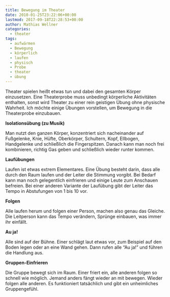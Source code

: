 ```yaml
---
title: Bewegung im Theater
date: 2010-01-25T23:22:06+00:00
lastmod: 2017-09-18T22:28:53+00:00
author: Mathias Wellner
categories:
  - theater
tags:
  - aufwärmen
  - Bewegung
  - körperlich
  - laufen
  - physisch
  - Probe
  - theater
  - übung
---
```

Theater spielen heißt etwas tun und dabei den gesamten Körper einzusetzen. Eine Theaterprobe muss unbedingt körperliche Aktivitäten enthalten, sonst wird Theater zu einer rein geistigen Übung ohne physische Wahrheit. Ich möchte einige Übungen vorstellen, um Bewegung in die Theaterprobe einzubauen. 

**Isolationsübung (zu Musik)**

Man nutzt den ganzen Körper, konzentriert sich nacheinander auf Fußgelenke, Knie, Hüfte, Oberkörper, Schultern, Kopf, Ellbogen, Handgelenke und schließlich die Fingerspitzen. Danach kann man noch frei kombinieren, richtig Gas geben und schließlich wieder runter kommen. 

**Laufübungen**

Laufen ist etwas extrem Elementares. Eine Übung besteht darin, dass alle durch den Raum laufen und der Leiter die Stimmung vorgibt. Bei Bedarf kann man noch gelegentlich einfrieren und einige Leute zum Anschauen befreien. Bei einer anderen Variante der Laufübung gibt der Leiter das Tempo in Abstufungen von 1 bis 10 vor. 

**Folgen**

Alle laufen herum und folgen einer Person, machen also genau das Gleiche. Die Leitperson kann das Tempo verändern, Sprünge einbauen, was immer ihr einfällt. 

**Au ja!**

Alle sind auf der Bühne. Einer schlägt laut etwas vor, zum Beispiel auf den Boden legen oder an eine Wand gehen. Dann rufen alle &#8220;Au ja!&#8221; und führen die Handlung aus. 

**Gruppen-Einfrieren**

Die Gruppe bewegt sich im Raum. Einer friert ein, alle anderen folgen so schnell wie möglich. Jemand anders fängt wieder an mit bewegen. Wieder folgen alle anderen. Es funktioniert tatsächlich und gibt ein unheimliches Gruppengefühl.